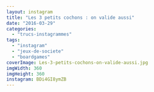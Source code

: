 ```yaml
---
layout: instagram
title: "Les 3 petits cochons : on valide aussi"
date: "2016-03-29"
categories: 
  - "trucs-instagrammes"
tags: 
  - "instagram"
  - "jeux-de-societe"
  - "boardgames"
coverImage: Les-3-petits-cochons-on-valide-aussi.jpg
imgWidth: 360
imgHeight: 360
instagram: BDi4GI8ymZB
---
```

